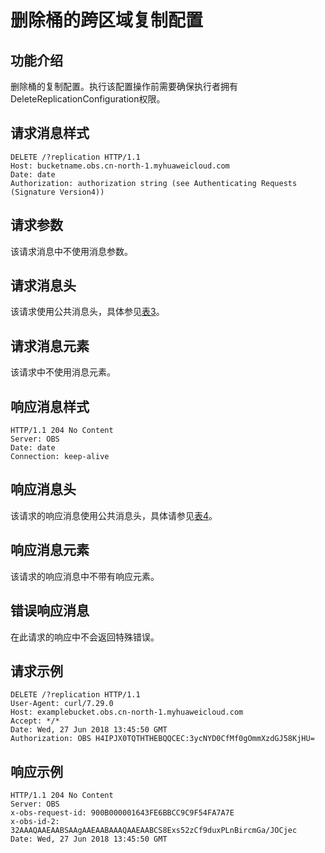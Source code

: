 # 删除桶的跨区域复制配置<a name="ZH-CN_TOPIC_0100846763"></a>

## 功能介绍<a name="section5584184924715"></a>

删除桶的复制配置。执行该配置操作前需要确保执行者拥有DeleteReplicationConfiguration权限。

## 请求消息样式<a name="section27425723"></a>

```
DELETE /?replication HTTP/1.1 
Host: bucketname.obs.cn-north-1.myhuaweicloud.com 
Date: date 
Authorization: authorization string (see Authenticating Requests (Signature Version4))
```

## 请求参数<a name="section45504922"></a>

该请求消息中不使用消息参数。

## 请求消息头<a name="section6891122"></a>

该请求使用公共消息头，具体参见[表3](REST-API介绍.md#table25197309)。

## 请求消息元素<a name="section62020098"></a>

该请求中不使用消息元素。

## 响应消息样式<a name="section21309972"></a>

```
HTTP/1.1 204 No Content  
Server: OBS 
Date: date 
Connection: keep-alive
```

## 响应消息头<a name="section57572026"></a>

该请求的响应消息使用公共消息头，具体请参见[表4](REST-API介绍.md#d0e686)。

## 响应消息元素<a name="section48386187"></a>

该请求的响应消息中不带有响应元素。

## 错误响应消息<a name="section32822506"></a>

在此请求的响应中不会返回特殊错误。

## 请求示例<a name="section14482163815396"></a>

```
DELETE /?replication HTTP/1.1
User-Agent: curl/7.29.0
Host: examplebucket.obs.cn-north-1.myhuaweicloud.com
Accept: */*
Date: Wed, 27 Jun 2018 13:45:50 GMT
Authorization: OBS H4IPJX0TQTHTHEBQQCEC:3ycNYD0CfMf0gOmmXzdGJ58KjHU=
```

## 响应示例<a name="section76081155815"></a>

```
HTTP/1.1 204 No Content
Server: OBS
x-obs-request-id: 900B000001643FE6BBCC9C9F54FA7A7E
x-obs-id-2: 32AAAQAAEAABSAAgAAEAABAAAQAAEAABCS8Exs52zCf9duxPLnBircmGa/JOCjec
Date: Wed, 27 Jun 2018 13:45:50 GMT
```

